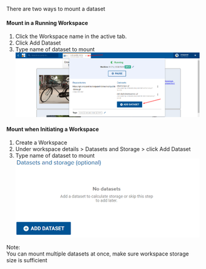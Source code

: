 There are two ways to mount a dataset

#### Mount in a Running Workspace
1. Click the Workspace name in the active tab.
2. Click Add Dataset
3. Type name of dataset to mount
![](../assets/img/dataset-mount1.png)

#### Mount when Initiating a Workspace
1. Create a Workspace
2. Under workspace details > Datasets and Storage > click Add Dataset
3. Type name of dataset to mount
![](../assets/img/dataset-mount2.png)

Note:  
You can mount multiple datasets at once, make sure workspace storage size is sufficient